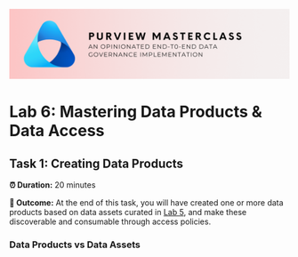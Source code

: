 ![Banner](./assets/banner.png)

# Lab 6: Mastering Data Products & Data Access

## Task 1: Creating Data Products

**⏰ Duration:** 20 minutes

**🎯 Outcome:** At the end of this task, you will have created one or more data products based on data assets curated in [Lab 5](/Lab-05.md), and make these discoverable and consumable through access policies.

### Data Products vs Data Assets
